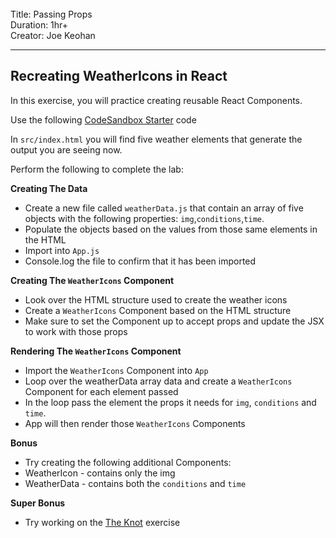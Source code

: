 <br>
Title: Passing Props<br>
Duration: 1hr+<br>
Creator:  Joe Keohan<br>

---

## Recreating WeatherIcons in React

In this exercise, you will practice creating reusable React Components.

Use the following [CodeSandbox Starter](https://codesandbox.io/s/adoring-goodall-mhive) code

In `src/index.html` you will find five weather elements that generate the output you are seeing now.

Perform the following to complete the lab:

**Creating The Data**
* Create a new file called `weatherData.js` that contain an array of five objects with the following properties: `img`,`conditions`,`time`.
* Populate the objects based on the values from those same elements in the HTML
* Import into `App.js`
* Console.log the file to confirm that it has been imported

**Creating The `WeatherIcons` Component**
* Look over the HTML structure used to create the weather icons
* Create a `WeatherIcons`  Component based on the HTML structure 
* Make sure to set the Component up to accept props and update the JSX to work with those props

**Rendering The `WeatherIcons` Component**
* Import the `WeatherIcons` Component into `App`
* Loop over the weatherData array data and create a `WeatherIcons` Component for each element passed
* In the loop pass the element the props it needs for `img`, `conditions` and `time`. 
* App will then render those `WeatherIcons` Components

**Bonus**
- Try creating the following additional Components:
 - WeatherIcon - contains only the img 
 - WeatherData - contains both the `conditions` and `time`

**Super Bonus**
* Try working on the [The Knot](https://codesandbox.io/s/theknot-starter-ye150) exercise
